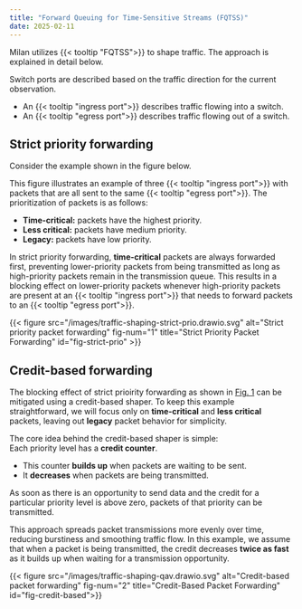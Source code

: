 ```yaml
---
title: "Forward Queuing for Time-Sensitive Streams (FQTSS)"
date: 2025-02-11
---
```


Milan utilizes {{< tooltip "FQTSS">}} to shape traffic. The approach is explained in detail below.

Switch ports are described based on the traffic direction for the current observation.  
- An {{< tooltip "ingress port">}} describes traffic flowing into a switch.  
- An {{< tooltip "egress port">}} describes traffic flowing out of a switch.  

## Strict priority forwarding

Consider the example shown in the figure below.

This figure illustrates an example of three {{< tooltip "ingress port">}} with packets that are all sent to the same {{< tooltip "egress port">}}. The prioritization of packets is as follows:

- **Time-critical:** packets have the highest priority.
- **Less critical:** packets have medium priority.
- **Legacy:** packets have low priority.

In strict priority forwarding, **time-critical** packets are always forwarded first, preventing lower-priority packets from being transmitted as long as high-priority packets remain in the transmission queue. This results in a blocking effect on lower-priority packets whenever high-priority packets are present at an {{< tooltip "ingress port">}} that needs to forward packets to an {{< tooltip "egress port">}}.

{{< figure src="/images/traffic-shaping-strict-prio.drawio.svg" alt="Strict priority packet forwarding" fig-num="1" title="Strict Priority Packet Forwarding" id="fig-strict-prio" >}}


## Credit-based forwarding

The blocking effect of strict prioirity forwarding as shown in  [Fig. 1](#fig-strict-prio) can be mitigated using a credit-based shaper. To keep this example straightforward, we will focus only on **time-critical** and **less critical** packets, leaving out **legacy** packet behavior for simplicity.

The core idea behind the credit-based shaper is simple:  
Each priority level has a **credit counter**.  
- This counter **builds up** when packets are waiting to be sent.  
- It **decreases** when packets are being transmitted.  

As soon as there is an opportunity to send data and the credit for a particular priority level is above zero, packets of that priority can be transmitted.

This approach spreads packet transmissions more evenly over time, reducing burstiness and smoothing traffic flow. In this example, we assume that when a packet is being transmitted, the credit decreases **twice as fast** as it builds up when waiting for a transmission opportunity.

{{< figure src="/images/traffic-shaping-qav.drawio.svg" alt="Credit-based packet forwarding" fig-num="2" title="Credit-Based Packet Forwarding" id="fig-credit-based">}}

